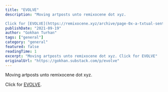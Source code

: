 ```yaml
---
title: "EVOLVE"
description: "Moving artposts unto remixocene dot xyz.

Click for [EVOLVE](https://remixocene.xyz/archive/page-0x-a-txtual-sentiment-that-is-but-a-literary-experiment/)."
publishDate: "2021-09-19"
author: "Gokhan Turhan"
tags: ["general"]
category: "general"
featured: false
readingTime: 1
excerpt: "Moving artposts unto remixocene dot xyz. Click for EVOLVE"
originalUrl: "https://gokhan.substack.com/p/evolve"
---
```


Moving artposts unto remixocene dot xyz.

Click for [EVOLVE](https://remixocene.xyz/archive/page-0x-a-txtual-sentiment-that-is-but-a-literary-experiment/).